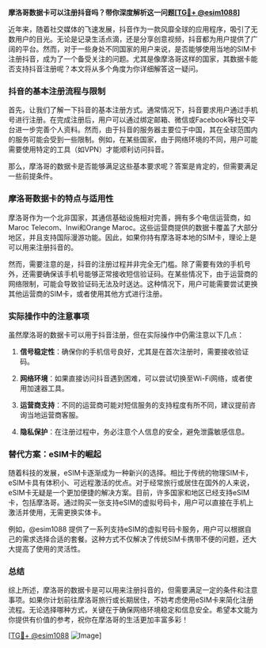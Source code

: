 **摩洛哥数据卡可以注册抖音吗？带你深度解析这一问题[[TG💪+ @esim1088](https://t.me/s/esim1088)]**

近年来，随着社交媒体的飞速发展，抖音作为一款风靡全球的应用程序，吸引了无数用户的目光。无论是记录生活点滴，还是分享创意视频，抖音都为用户提供了广阔的平台。然而，对于一些身处不同国家的用户来说，是否能够使用当地的SIM卡注册抖音，成为了一个备受关注的问题。尤其是像摩洛哥这样的国家，其数据卡能否支持抖音注册呢？本文将从多个角度为你详细解答这一疑问。

### 抖音的基本注册流程与限制

首先，让我们了解一下抖音的基本注册方式。通常情况下，抖音要求用户通过手机号进行注册。在完成注册后，用户可以通过绑定邮箱、微信或Facebook等社交平台进一步完善个人资料。然而，由于抖音的服务器主要位于中国，其在全球范围内的服务可能会受到一些限制。例如，在某些国家，由于网络环境的不同，用户可能需要使用特定的工具（如VPN）才能顺利访问抖音。

那么，摩洛哥的数据卡是否能够满足这些基本要求呢？答案是肯定的，但需要满足一些前提条件。

### 摩洛哥数据卡的特点与适用性

摩洛哥作为一个北非国家，其通信基础设施相对完善，拥有多个电信运营商，如Maroc Telecom、Inwi和Orange Maroc。这些运营商提供的数据卡覆盖了大部分地区，并且支持国际漫游功能。因此，如果你持有摩洛哥本地的SIM卡，理论上是可以用来注册抖音的。

然而，需要注意的是，抖音的注册过程并非完全无门槛。除了需要有效的手机号外，还需要确保该手机号能够正常接收短信验证码。在某些情况下，由于运营商的网络限制，可能会导致验证码无法及时送达。这种情况下，用户可能需要尝试更换其他运营商的SIM卡，或者使用其他方式进行注册。

### 实际操作中的注意事项

虽然摩洛哥的数据卡可以用于抖音注册，但在实际操作中仍需注意以下几点：

1. **信号稳定性**：确保你的手机信号良好，尤其是在首次注册时，需要接收验证码。
   
2. **网络环境**：如果直接访问抖音遇到困难，可以尝试切换至Wi-Fi网络，或者使用加速器工具。

3. **运营商支持**：不同的运营商可能对短信服务的支持程度有所不同，建议提前咨询当地运营商客服。

4. **隐私保护**：在注册过程中，务必注意个人信息的安全，避免泄露敏感信息。

### 替代方案：eSIM卡的崛起

随着科技的发展，eSIM卡逐渐成为一种新兴的选择。相比于传统的物理SIM卡，eSIM卡具有体积小、可远程激活的优点。对于经常旅行或居住在国外的人来说，eSIM卡无疑是一个更加便捷的解决方案。目前，许多国家和地区已经支持eSIM卡，包括摩洛哥。通过购买一张支持eSIM的虚拟号码卡，用户可以直接在手机上激活并使用，无需更换实体卡。

例如，@esim1088 提供了一系列支持eSIM的虚拟号码卡服务，用户可以根据自己的需求选择合适的套餐。这种方式不仅解决了传统SIM卡携带不便的问题，还大大提高了使用的灵活性。

### 总结

综上所述，摩洛哥的数据卡是可以用来注册抖音的，但需要满足一定的条件和注意事项。如果你计划前往摩洛哥旅行或长期居住，不妨考虑使用eSIM卡来简化注册流程。无论选择哪种方式，关键在于确保网络环境稳定和信息安全。希望本文能为你提供有价值的参考，祝你在摩洛哥的生活更加丰富多彩！

[[TG💪+ @esim1088](https://t.me/s/esim1088) ![Image](https://i.postimg.cc/4NQfJmqS/Snipaste-2025-05-13-00-14-12.png)]